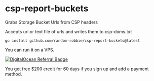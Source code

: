 # csp-report-buckets
Grabs Storage Bucket Urls from CSP headers

Accepts url or text file of urls and writes them to csp-doms.txt

```
go install github.com/random-robbie/csp-report-buckets@latest
```


You can run it on a VPS.

[![DigitalOcean Referral Badge](https://web-platforms.sfo2.cdn.digitaloceanspaces.com/WWW/Badge%203.svg)](https://www.digitalocean.com/?refcode=e22bbff5f6f1&utm_campaign=Referral_Invite&utm_medium=Referral_Program&utm_source=badge)

You get free $200 credit for 60 days if you sign up and add a payment method.
